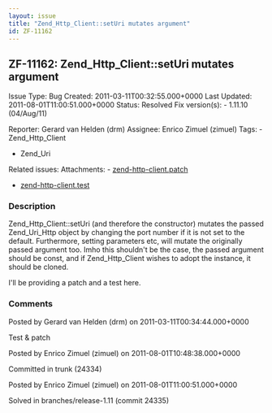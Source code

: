 ```yaml
---
layout: issue
title: "Zend_Http_Client::setUri mutates argument"
id: ZF-11162
---
```


ZF-11162: Zend\_Http\_Client::setUri mutates argument
-----------------------------------------------------

 Issue Type: Bug Created: 2011-03-11T00:32:55.000+0000 Last Updated: 2011-08-01T11:00:51.000+0000 Status: Resolved Fix version(s): - 1.11.10 (04/Aug/11)
 
 Reporter:  Gerard van Helden (drm)  Assignee:  Enrico Zimuel (zimuel)  Tags: - Zend\_Http\_Client
- Zend\_Uri
 
 Related issues: 
 Attachments: - [zend-http-client.patch](/issues/secure/attachment/13770/zend-http-client.patch)
- [zend-http-client.test](/issues/secure/attachment/13771/zend-http-client.test)
 
### Description

Zend\_Http\_Client::setUri (and therefore the constructor) mutates the passed Zend\_Uri\_Http object by changing the port number if it is not set to the default. Furthermore, setting parameters etc, will mutate the originally passed argument too. Imho this shouldn't be the case, the passed argument should be const, and if Zend\_Http\_Client wishes to adopt the instance, it should be cloned.

I'll be providing a patch and a test here.

 

 

### Comments

Posted by Gerard van Helden (drm) on 2011-03-11T00:34:44.000+0000

Test & patch

 

 

Posted by Enrico Zimuel (zimuel) on 2011-08-01T10:48:38.000+0000

Committed in trunk (24334)

 

 

Posted by Enrico Zimuel (zimuel) on 2011-08-01T11:00:51.000+0000

Solved in branches/release-1.11 (commit 24335)

 

 